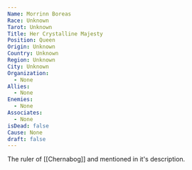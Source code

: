 ```yaml
---
Name: Morrinn Boreas
Race: Unknown
Tarot: Unknown
Title: Her Crystalline Majesty
Position: Queen
Origin: Unknown
Country: Unknown
Region: Unknown
City: Unknown
Organization:
  - None
Allies:
  - None
Enemies:
  - None
Associates:
  - None
isDead: false
Cause: None
draft: false
---
```

The ruler of [[Chernabog]] and mentioned in it's description.
